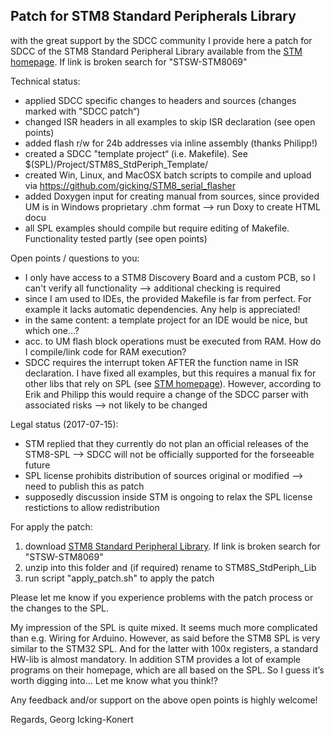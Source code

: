 Patch for STM8 Standard Peripherals Library
-------------------------------------------

with the great support by the SDCC community I provide here a patch for SDCC of the STM8 Standard Peripheral Library available from the [STM homepage](http://www.st.com/web/en/catalog/tools/FM147/CL1794/SC1807/SS1754/PF258009). If link is broken search for "STSW-STM8069"

Technical status:
  - applied SDCC specific changes to headers and sources (changes marked with "SDCC patch“)
  - changed ISR headers in all examples to skip ISR declaration (see open points)
  - added flash r/w for 24b addresses via inline assembly (thanks Philipp!)
  - created a SDCC "template project“ (i.e. Makefile). See $(SPL)/Project/STM8S_StdPeriph_Template/
  - created Win, Linux, and MacOSX batch scripts to compile and upload via https://github.com/gicking/STM8_serial_flasher 
  - added Doxygen input for creating manual from sources, since provided UM is in Windows proprietary .chm format —> run Doxy to create HTML docu
  - all SPL examples should compile but require editing of Makefile. Functionality tested partly (see open points)

Open points / questions to you:
  - I only have access to a STM8 Discovery Board and a custom PCB, so I can't verify all functionality —> additional checking is required
  - since I am used to IDEs, the provided Makefile is far from perfect. For example it lacks automatic dependencies. Any help is appreciated!
  - in the same content: a template project for an IDE would be nice, but which one…?
  - acc. to UM flash block operations must be executed from RAM. How do I compile/link code for RAM execution?
  - SDCC requires the interrupt token AFTER the function name in ISR declaration. I have fixed all examples, but this requires a manual fix for other libs that rely on SPL (see [STM homepage](http://www.st.com)). However, according to Erik and Philipp this would require a change of the SDCC parser with associated risks —> not likely to be changed

Legal status (2017-07-15):
  - STM replied that they currently do not plan an official releases of the STM8-SPL —> SDCC will not be officially supported for the forseeable future 
  - SPL license prohibits distribution of sources original or modified —> need to publish this as patch
  - supposedly discussion inside STM is ongoing to relax the SPL license restictions to allow redistribution

For apply the patch:
 1) download [STM8 Standard Peripheral Library](http://www.st.com/web/en/catalog/tools/FM147/CL1794/SC1807/SS1754/PF258009). If link is broken search for "STSW-STM8069"
 2) unzip into this folder and (if required) rename to STM8S_StdPeriph_Lib 
 3) run script "apply_patch.sh" to apply the patch

Please let me know if you experience problems with the patch process or the changes to the SPL.

My impression of the SPL is quite mixed. It seems much more complicated than e.g. Wiring for Arduino. However, as said before the STM8 SPL is very similar to the STM32 SPL. And for the latter with 100x registers, a standard HW-lib is almost mandatory. In addition STM provides a lot of example programs on their homepage, which are all based on the SPL. So I guess it’s worth digging into… Let me know what you think!?

Any feedback and/or support on the above open points is highly welcome! 

Regards,
Georg Icking-Konert

